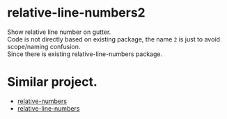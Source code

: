 # relative-line-numbers2

Show relative line number on gutter.  
Code is not directly based on existing package, the name `2` is just to avoid scope/naming confusion.  
Since there is existing relative-line-numbers package.  

# Similar project.

- [relative-numbers](https://atom.io/packages/relative-numbers)
- [relative-line-numbers](https://atom.io/packages/relative-line-numbers)
